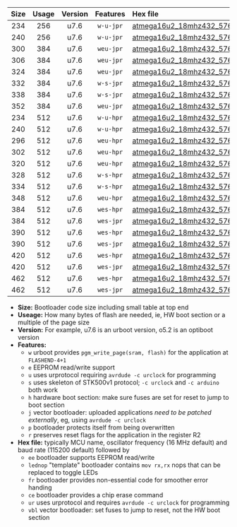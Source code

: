 |Size|Usage|Version|Features|Hex file|
|:-:|:-:|:-:|:-:|:--|
|234|256|u7.6|`w-u-jpr`|[atmega16u2_18mhz432_57600bps_ur_vbl.hex](https://raw.githubusercontent.com/stefanrueger/urboot/main//atmega16u2_18mhz432_57600bps_ur_vbl.hex)|
|240|256|u7.6|`w-u-jpr`|[atmega16u2_18mhz432_57600bps_lednop_ur_vbl.hex](https://raw.githubusercontent.com/stefanrueger/urboot/main//atmega16u2_18mhz432_57600bps_lednop_ur_vbl.hex)|
|300|384|u7.6|`weu-jpr`|[atmega16u2_18mhz432_57600bps_ee_ur_vbl.hex](https://raw.githubusercontent.com/stefanrueger/urboot/main//atmega16u2_18mhz432_57600bps_ee_ur_vbl.hex)|
|306|384|u7.6|`weu-jpr`|[atmega16u2_18mhz432_57600bps_ee_lednop_ur_vbl.hex](https://raw.githubusercontent.com/stefanrueger/urboot/main//atmega16u2_18mhz432_57600bps_ee_lednop_ur_vbl.hex)|
|324|384|u7.6|`weu-jpr`|[atmega16u2_18mhz432_57600bps_ee_lednop_fr_ur_vbl.hex](https://raw.githubusercontent.com/stefanrueger/urboot/main//atmega16u2_18mhz432_57600bps_ee_lednop_fr_ur_vbl.hex)|
|332|384|u7.6|`w-s-jpr`|[atmega16u2_18mhz432_57600bps_vbl.hex](https://raw.githubusercontent.com/stefanrueger/urboot/main//atmega16u2_18mhz432_57600bps_vbl.hex)|
|338|384|u7.6|`w-s-jpr`|[atmega16u2_18mhz432_57600bps_lednop_vbl.hex](https://raw.githubusercontent.com/stefanrueger/urboot/main//atmega16u2_18mhz432_57600bps_lednop_vbl.hex)|
|352|384|u7.6|`weu-jpr`|[atmega16u2_18mhz432_57600bps_ee_lednop_fr_ce_ur_vbl.hex](https://raw.githubusercontent.com/stefanrueger/urboot/main//atmega16u2_18mhz432_57600bps_ee_lednop_fr_ce_ur_vbl.hex)|
|234|512|u7.6|`w-u-hpr`|[atmega16u2_18mhz432_57600bps_ur.hex](https://raw.githubusercontent.com/stefanrueger/urboot/main//atmega16u2_18mhz432_57600bps_ur.hex)|
|240|512|u7.6|`w-u-hpr`|[atmega16u2_18mhz432_57600bps_lednop_ur.hex](https://raw.githubusercontent.com/stefanrueger/urboot/main//atmega16u2_18mhz432_57600bps_lednop_ur.hex)|
|296|512|u7.6|`weu-hpr`|[atmega16u2_18mhz432_57600bps_ee_ur.hex](https://raw.githubusercontent.com/stefanrueger/urboot/main//atmega16u2_18mhz432_57600bps_ee_ur.hex)|
|302|512|u7.6|`weu-hpr`|[atmega16u2_18mhz432_57600bps_ee_lednop_ur.hex](https://raw.githubusercontent.com/stefanrueger/urboot/main//atmega16u2_18mhz432_57600bps_ee_lednop_ur.hex)|
|320|512|u7.6|`weu-hpr`|[atmega16u2_18mhz432_57600bps_ee_lednop_fr_ur.hex](https://raw.githubusercontent.com/stefanrueger/urboot/main//atmega16u2_18mhz432_57600bps_ee_lednop_fr_ur.hex)|
|328|512|u7.6|`w-s-hpr`|[atmega16u2_18mhz432_57600bps.hex](https://raw.githubusercontent.com/stefanrueger/urboot/main//atmega16u2_18mhz432_57600bps.hex)|
|334|512|u7.6|`w-s-hpr`|[atmega16u2_18mhz432_57600bps_lednop.hex](https://raw.githubusercontent.com/stefanrueger/urboot/main//atmega16u2_18mhz432_57600bps_lednop.hex)|
|348|512|u7.6|`weu-hpr`|[atmega16u2_18mhz432_57600bps_ee_lednop_fr_ce_ur.hex](https://raw.githubusercontent.com/stefanrueger/urboot/main//atmega16u2_18mhz432_57600bps_ee_lednop_fr_ce_ur.hex)|
|384|512|u7.6|`wes-hpr`|[atmega16u2_18mhz432_57600bps_ee.hex](https://raw.githubusercontent.com/stefanrueger/urboot/main//atmega16u2_18mhz432_57600bps_ee.hex)|
|384|512|u7.6|`wes-jpr`|[atmega16u2_18mhz432_57600bps_ee_vbl.hex](https://raw.githubusercontent.com/stefanrueger/urboot/main//atmega16u2_18mhz432_57600bps_ee_vbl.hex)|
|390|512|u7.6|`wes-hpr`|[atmega16u2_18mhz432_57600bps_ee_lednop.hex](https://raw.githubusercontent.com/stefanrueger/urboot/main//atmega16u2_18mhz432_57600bps_ee_lednop.hex)|
|390|512|u7.6|`wes-jpr`|[atmega16u2_18mhz432_57600bps_ee_lednop_vbl.hex](https://raw.githubusercontent.com/stefanrueger/urboot/main//atmega16u2_18mhz432_57600bps_ee_lednop_vbl.hex)|
|420|512|u7.6|`wes-hpr`|[atmega16u2_18mhz432_57600bps_ee_lednop_fr.hex](https://raw.githubusercontent.com/stefanrueger/urboot/main//atmega16u2_18mhz432_57600bps_ee_lednop_fr.hex)|
|420|512|u7.6|`wes-jpr`|[atmega16u2_18mhz432_57600bps_ee_lednop_fr_vbl.hex](https://raw.githubusercontent.com/stefanrueger/urboot/main//atmega16u2_18mhz432_57600bps_ee_lednop_fr_vbl.hex)|
|462|512|u7.6|`wes-hpr`|[atmega16u2_18mhz432_57600bps_ee_lednop_fr_ce.hex](https://raw.githubusercontent.com/stefanrueger/urboot/main//atmega16u2_18mhz432_57600bps_ee_lednop_fr_ce.hex)|
|462|512|u7.6|`wes-jpr`|[atmega16u2_18mhz432_57600bps_ee_lednop_fr_ce_vbl.hex](https://raw.githubusercontent.com/stefanrueger/urboot/main//atmega16u2_18mhz432_57600bps_ee_lednop_fr_ce_vbl.hex)|

- **Size:** Bootloader code size including small table at top end
- **Useage:** How many bytes of flash are needed, ie, HW boot section or a multiple of the page size
- **Version:** For example, u7.6 is an urboot version, o5.2 is an optiboot version
- **Features:**
  + `w` urboot provides `pgm_write_page(sram, flash)` for the application at `FLASHEND-4+1`
  + `e` EEPROM read/write support
  + `u` uses urprotocol requiring `avrdude -c urclock` for programming
  + `s` uses skeleton of STK500v1 protocol; `-c urclock` and `-c arduino` both work
  + `h` hardware boot section: make sure fuses are set for reset to jump to boot section
  + `j` vector bootloader: uploaded applications *need to be patched externally*, eg, using `avrdude -c urclock`
  + `p` bootloader protects itself from being overwritten
  + `r` preserves reset flags for the application in the register R2
- **Hex file:** typically MCU name, oscillator frequency (16 MHz default) and baud rate (115200 default) followed by
  + `ee` bootloader supports EEPROM read/write
  + `lednop` "template" bootloader contains `mov rx,rx` nops that can be replaced to toggle LEDs
  + `fr` bootloader provides non-essential code for smoother error handing
  + `ce` bootloader provides a chip erase command
  + `ur` uses urprotocol and requires `avrdude -c urclock` for programming
  + `vbl` vector bootloader: set fuses to jump to reset, not the HW boot section
